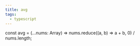 ```yaml
---
title: avg
tags:
  - typescript
---
```

const avg = (...nums: Array<number>) => nums.reduce((a, b) => a + b, 0) / nums.length;
